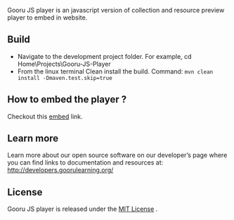 Gooru JS player is an javascript version of collection  and resource preview player to embed in  website. 


## Build
* Navigate to the development project folder.
For example, cd Home\Projects\Gooru-JS-Player
* From the linux terminal Clean install the build.
Command: `mvn clean install -Dmaven.test.skip=true`


## How to embed the player ?
Checkout this [embed](http://developers.goorulearning.org/documentation/players) link.

## Learn more 
Learn more about our open source software on our developer’s page where you can find links to documentation and resources at: http://developers.goorulearning.org/


## License
Gooru JS player is released under the [MIT License](http://opensource.org/licenses/MIT) .